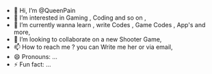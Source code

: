 - 👋 Hi, I’m @QueenPain
- 👀 I’m interested in Gaming , Coding and so on ,
- 🌱 I’m currently wanna learn , write Codes , Game Codes , App's and more,
- 💞️ I’m looking to collaborate on a new Shooter Game,
- 📫 How to reach me ? you can Write me her or via email,
- 😄 Pronouns: ...
- ⚡ Fun fact: ...

<!---
QueenPain/QueenPain is a ✨ special ✨ repository because its `README.md` (this file) appears on your GitHub profile.
You can click the Preview link to take a look at your changes.
--->

